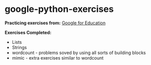 # google-python-exercises

**Practicing exercises from:**
[Google for Education](https://developers.google.com/edu/python)

**Exercises Completed:**
* Lists
* Strings
* wordcount - problems soved by using all sorts of building blocks
* mimic - extra exercises similar to wordcount
